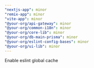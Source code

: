 ```yaml
---
"nextjs-app": minor
"remix-app": minor
"vite-app": minor
"@your-org/api-gateway": minor
"@your-org/common-i18n": minor
"@your-org/core-lib": minor
"@your-org/db-main-prisma": minor
"@your-org/eslint-config-bases": minor
"@your-org/ui-lib": minor
---
```


Enable eslint global cache
